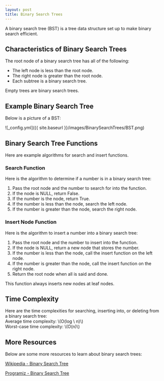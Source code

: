 ```yaml
---
layout: post
title: Binary Search Trees
---
```


A binary search tree (BST) is a tree data structure set up to make binary search efficient.

## Characteristics of Binary Search Trees
The root node of a binary search tree has all of the following:
- The left node is less than the root node.
- The right node is greater than the root node.
- Each subtree is a binary search tree.

Empty trees are binary search trees.

## Example Binary Search Tree
Below is a picture of a BST:

![_config.yml]({{ site.baseurl }}/images/BinarySearchTrees/BST.png)

## Binary Search Tree Functions
Here are example algorithms for search and insert functions.

### Search Function
Here is the algorithm to determine if a number is in a binary search tree:  
1. Pass the root node and the number to search for into the function.
2. If the node is NULL, return False.
3. If the number is the node, return True.
4. If the number is less than the node, search the left node.
5. If the number is greater than the node, search the right node.

### Insert Node Function
Here is the algorithm to insert a number into a binary search tree:
1. Pass the root node and the number to insert into the function.
2. If the node is NULL, return a new node that stores the number.
3. If the number is less than the node, call the insert function on the left node.
4. If the number is greater than the node, call the insert function on the right node.
5. Return the root node when all is said and done.

This function always inserts new nodes at leaf nodes.

## Time Complexity
Here are the time complexities for searching, inserting into, or deleting from a binary search tree:  
Average time complexity: \\(O(log \ n)\\)  
Worst-case time complexity: \\(O(n)\\)  

## More Resources
Below are some more resources to learn about binary search trees:

[Wikipedia - Binary Search Tree](https://en.wikipedia.org/wiki/Binary_search_tree)

[Programiz - Binary Search Tree](https://www.programiz.com/dsa/binary-search-tree)
